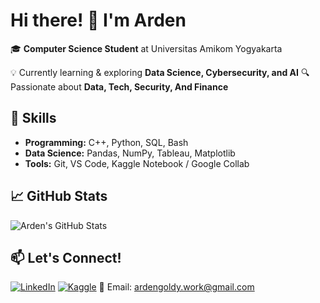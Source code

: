 # Hi there! 👋 I'm Arden

🎓 **Computer Science Student** at Universitas Amikom Yogyakarta

💡 Currently learning & exploring **Data Science, Cybersecurity, and AI** 
🔍 Passionate about **Data, Tech, Security, And Finance**   

## 🚀 Skills
- **Programming:** C++, Python, SQL, Bash
- **Data Science:** Pandas, NumPy, Tableau, Matplotlib
- **Tools:** Git, VS Code, Kaggle Notebook / Google Collab

## 📈 GitHub Stats
![Arden's GitHub Stats](https://github-readme-stats.vercel.app/api?username=Ardengoldy&show_icons=true&theme=radical)

## 📫 Let's Connect!
[![LinkedIn](https://img.shields.io/badge/LinkedIn-blue?logo=linkedin)](https://www.linkedin.com/in/ardengoldy/)
[![Kaggle](https://img.shields.io/badge/Kaggle-blue?logo=kaggle)](https://www.kaggle.com/ardengoldy)
📧 Email: ardengoldy.work@gmail.com


